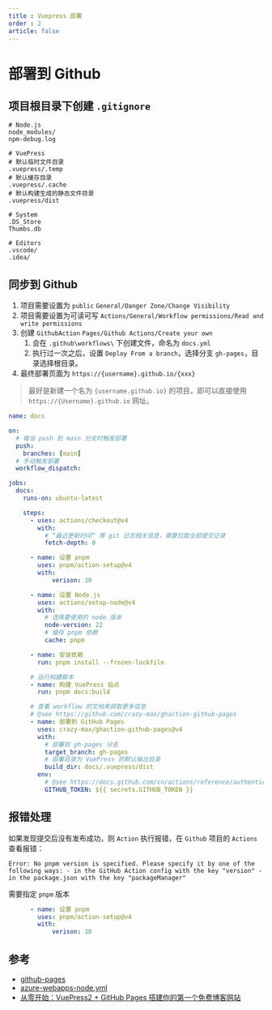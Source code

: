 ```yaml
---
title : Vuepress 部署
order : 2
article: false
---
```


# 部署到 Github

## 项目根目录下创建 `.gitignore`

```
# Node.js
node_modules/
npm-debug.log

# VuePress
# 默认临时文件目录
.vuepress/.temp
# 默认缓存目录
.vuepress/.cache
# 默认构建生成的静态文件目录
.vuepress/dist

# System
.DS_Store
Thumbs.db

# Editors
.vscode/
.idea/
```

## 同步到 Github

1. 项目需要设置为 `public` `General/Danger Zone/Change Visibility`
1. 项目需要设置为可读可写 `Actions/General/Workflow permissions/Read and write permissions`
2. 创建 `GithubAction` `Pages/Github Actions/Create your own`
   1. 会在 `.github\workflows\` 下创建文件，命名为 `docs.yml`
   2. 执行过一次之后，设置 `Deploy From a branch`，选择分支 `gh-pages`，目录选择根目录。
3. 最终部署页面为 `https://{username}.github.io/{xxx}`

> 最好是新建一个名为 `{username.github.io}` 的项目，即可以直接使用 `https://{Username}.github.io` 网址。

```yml
name: docs

on:
  # 每当 push 到 main 分支时触发部署
  push:
    branches: [main]
  # 手动触发部署
  workflow_dispatch:

jobs:
  docs:
    runs-on: ubuntu-latest

    steps:
      - uses: actions/checkout@v4
        with:
          # “最近更新时间” 等 git 日志相关信息，需要拉取全部提交记录
          fetch-depth: 0

      - name: 设置 pnpm
        uses: pnpm/action-setup@v4
        with:
            verison: 10

      - name: 设置 Node.js
        uses: actions/setup-node@v4
        with:
          # 选择要使用的 node 版本
          node-version: 22
          # 缓存 pnpm 依赖
          cache: pnpm

      - name: 安装依赖
        run: pnpm install --frozen-lockfile

      # 运行构建脚本
      - name: 构建 VuePress 站点
        run: pnpm docs:build

      # 查看 workflow 的文档来获取更多信息
      # @see https://github.com/crazy-max/ghaction-github-pages
      - name: 部署到 GitHub Pages
        uses: crazy-max/ghaction-github-pages@v4
        with:
          # 部署到 gh-pages 分支
          target_branch: gh-pages
          # 部署目录为 VuePress 的默认输出目录
          build_dir: docs/.vuepress/dist
        env:
          # @see https://docs.github.com/cn/actions/reference/authentication-in-a-workflow#about-the-github_token-secret
          GITHUB_TOKEN: ${{ secrets.GITHUB_TOKEN }}
```

## 报错处理

如果发现提交后没有发布成功，则 `Action` 执行报错，在 `Github` 项目的 `Actions` 查看报错：

```
Error: No pnpm version is specified. Please specify it by one of the following ways: - in the GitHub Action config with the key "version" - in the package.json with the key "packageManager"
```

需要指定 `pnpm` 版本

```yml
      - name: 设置 pnpm
        uses: pnpm/action-setup@v4
        with:
            verison: 10
```

## 参考

* [github-pages](https://vuepress.vuejs.org/zh/guide/deployment.html#github-pages)
* [azure-webapps-node.yml](/Attachment/azure-webapps-node.yml)
* [从零开始：VuePress2 + GitHub Pages 搭建你的第一个免费博客网站](https://zhuanlan.zhihu.com/p/672087461)